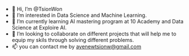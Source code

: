 - 👋 Hi, I’m @TsionWon
- 👀 I’m interested in Data Science and Machine Learning.
- 🌱 I’m currently learning AI mastering program at 10 Academy and Data Science at Exploire AI.
- 💞️ I’m looking to collaborate on different projects that will help me to equip my skils through solving different problems.
- 📫 you can contact me by ayenewtsionw@gmail.com
  

<!---
TsionWon/TsionWon is a ✨ special ✨ repository because its `README.md` (this file) appears on your GitHub profile.
You can click the Preview link to take a look at your changes.
--->
